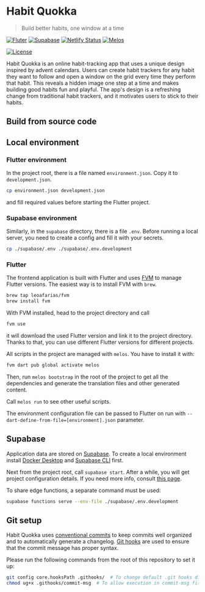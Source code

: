# Habit Quokka

> Build better habits, one window at a time

[![Fluter](https://img.shields.io/badge/Flutter-02569B?style=flat-square&logo=flutter&logoColor=white)](https://flutter.dev)
[![Supabase](https://img.shields.io/badge/Supabase-2B825B?logo=supabase&logoColor=white)](https://supabase.com)
[![Netlify Status](https://api.netlify.com/api/v1/badges/db37a603-3dd6-43c9-afd4-17494b69c7bc/deploy-status)](https://app.netlify.com/sites/habitquokka/deploys)
[![Melos](https://img.shields.io/badge/maintained%20with-melos-f700ff.svg?style=flat-square)](https://github.com/invertase/melos)

[![License](https://img.shields.io/github/license/hydrasoftworks/habitquokka)](https://github.com/hydrasoftworks/habitquokka/blob/master/LICENSE)

Habit Quokka is an online habit-tracking app that uses a unique design inspired by advent calendars. Users can create habit trackers for any habit they want to follow and open a window on the grid every time they perform that habit. This reveals a hidden image one step at a time and makes building good habits fun and playful. The app's design is a refreshing change from traditional habit trackers, and it motivates users to stick to their habits.

## Build from source code

## Local environment

### Flutter environment

In the project root, there is a file named `environment.json`. Copy it to `development.json`.

```bash
cp environment.json development.json
```

and fill required values before starting the Flutter project.

### Supabase environment

Similarly, in the `supabase` directory, there is a file `.env`. Before running a local server, you need to create a config and fill it with your secrets.

```bash
cp ./supabase/.env ./supabase/.env.development
```


### Flutter

The frontend application is built with Flutter and uses [FVM](https://fvm.app/) to manage Flutter versions. The easiest way is to install FVM with `brew`.

```bash
brew tap leoafarias/fvm
brew install fvm
```

With FVM installed, head to the project directory and call

```bash
fvm use
```

it will download the used Flutter version and link it to the project directory. Thanks to that, you can use different Flutter versions for different projects.

All scripts in the project are managed with `melos`. You have to install it with:

```bash
fvm dart pub global activate melos
```

Then, run `melos bootstrap` in the root of the project to get all the dependencies and generate the translation files and other generated content.

Call `melos run` to see other useful scripts.

The environment configuration file can be passed to Flutter on run with `--dart-define-from-file=[environment].json` parameter.

## Supabase

Application data are stored on [Supabase](https://supabase.com/). To create a local environment install [Docker Desktop](https://docs.docker.com/desktop/) and [Supabase CLI](https://supabase.com/docs/guides/cli) first.

Next from the project root, call `supabase start`. After a while, you will get project configuration details. If you need more info, consult [this page](https://supabase.com/docs/guides/getting-started/local-development).

To share edge functions, a separate command must be used:

```bash
supabase functions serve --env-file ./supabase/.env.development
```

## Git setup

Habit Quokka uses [conventional commits](https://h.daily-dev-tips.com/git-basics-conventional-commits) to keep commits well organized and to automatically generate a changelog.
[Git hooks](https://git-scm.com/book/en/v2/Customizing-Git-Git-Hooks) are used to ensure that the commit message has proper syntax.

Please run the following commands from the root of this repository to set it up:

```bash
git config core.hooksPath .githooks/  # To change default .git hooks directory
chmod ug+x .githooks/commit-msg  # To allow execution in commit-msg file
```
